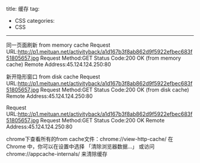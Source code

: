 title: 缓存
tag:
- CSS
categories:
- CSS
---
同一页面刷新 from memory cache
Request URL:http://p1.meituan.net/activityback/a1d167b3f8ab862d9f5922efbec683f51805657.jpg
Request Method:GET
Status Code:200 OK (from memory cache)
Remote Address:45.124.124.250:80

新开隐形窗口  from disk cache
Request URL:http://p1.meituan.net/activityback/a1d167b3f8ab862d9f5922efbec683f51805657.jpg
Request Method:GET
Status Code:200 OK (from disk cache)
Remote Address:45.124.124.250:80


Request URL:http://p1.meituan.net/activityback/a1d167b3f8ab862d9f5922efbec683f51805657.jpg
Request Method:GET
Status Code:200 OK
Remote Address:45.124.124.250:80



chrome下查看所有的from cache文件：chrome://view-http-cache/
在 Chrome 中，你可以在设置中选择 「清除浏览器数据...」 或访问 chrome://appcache-internals/ 来清除缓存